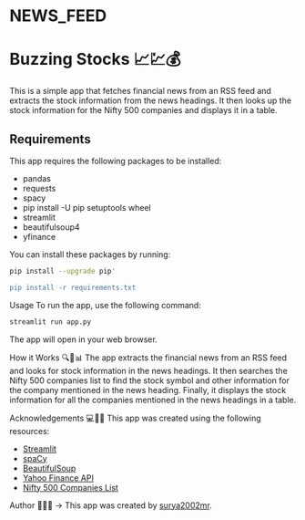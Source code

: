 # NEWS_FEED
# Buzzing Stocks 📈💹💰

This is a simple app that fetches financial news from an RSS feed and extracts the stock information from the news headings. It then looks up the stock information for the Nifty 500 companies and displays it in a table.

## Requirements

This app requires the following packages to be installed:

- pandas
- requests
- spacy
- pip install -U pip setuptools wheel
- streamlit
- beautifulsoup4
- yfinance

You can install these packages by running:

```bash
pip install --upgrade pip'

pip install -r requirements.txt

```
Usage
To run the app, use the following command:
``` bash
streamlit run app.py
```
The app will open in your web browser.

>>>>>>>>
How it Works 🔍📰📊
The app extracts the financial news from an RSS feed and looks for stock information in the news headings. It then searches the Nifty 500 companies list to find the stock symbol and other information for the company mentioned in the news heading. Finally, it displays the stock information for all the companies mentioned in the news headings in a table.

Acknowledgements 💻🌟🎉
This app was created using the following resources:

- [Streamlit](https://streamlit.io/)
- [spaCy](https://streamlit.io/)
- [BeautifulSoup](https://www.crummy.com/software/BeautifulSoup/bs4/doc/)
- [Yahoo Finance API](https://finance.yahoo.com/)
- [Nifty 500 Companies List](https://www1.nseindia.com/content/indices/ind_nifty500list.csv) <br>

Author  📌👨‍💻
-> This app was created by [surya2002mr](https://github.com/suryamr2002).

